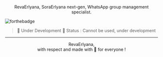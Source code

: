 <p align="center">
    RevaErlyana, SoraErlyana next-gen, WhatsApp group management specialist.
</p>

![forthebadge](https://img.shields.io/github/last-commit/gensart-x/reva-erlyana/main?display_timestamp=author&style=for-the-badge&logo=github&link=https%3A%2F%2Fgithub.com%2Fgensart-x%2Freva-erlyana)

> 🚧 Under Development
> 🔴 Status : Cannot be used, under development
---

<p align="center">
    RevaErlyana,
    <br>
    with respect and made with 💚 for everyone !
</p>
